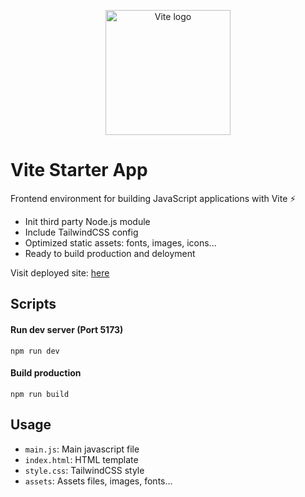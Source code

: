<p align="center">
  <img width="200" src="https://camo.githubusercontent.com/61e102d7c605ff91efedb9d7e47c1c4a07cef59d3e1da202fd74f4772122ca4e/68747470733a2f2f766974656a732e6465762f6c6f676f2e737667" alt="Vite logo">
</p>

# Vite Starter App

Frontend environment for building JavaScript applications with Vite ⚡️

- Init third party Node.js module
- Include TailwindCSS config
- Optimized static assets: fonts, images, icons...
- Ready to build production and deloyment

Visit deployed site: [here](https://vite-starter-app.netlify.app/)

## Scripts

#### Run dev server (Port 5173)

```
npm run dev
```

#### Build production

```
npm run build
```

## Usage

- `main.js`: Main javascript file
- `index.html`: HTML template
- `style.css`: TailwindCSS style
- `assets`: Assets files, images, fonts...

